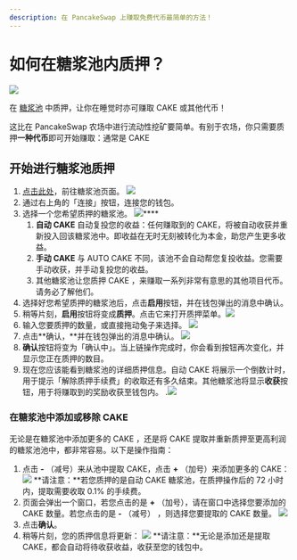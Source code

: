 ```yaml
---
description: 在 PancakeSwap 上赚取免费代币最简单的方法！
---
```


# 如何在糖浆池内质押？

![](https://gblobscdn.gitbook.com/assets%2F-MHREX7DHcljbY5IkjgJ%2F-MbGTDNZ6xd3_Q-qSEP5%2F-MbJtmHsIGCa8SoViGsq%2Fdocs%20masthead%20%2815%29.png?alt=media&token=c0992701-1038-4bb8-a3c8-9f783d32ed64)

在 [糖浆池](./) 中质押，让你在睡觉时亦可赚取 CAKE 或其他代币！

这比在 PancakeSwap 农场中进行流动性挖矿要简单。有别于农场，你只需要质押**一种代币**即可开始赚取：通常是 CAKE

## **开始进行糖浆池质押**

1.  [点击此处](https://pancakeswap.finance/pools)，前往糖浆池页面。 ![](https://gblobscdn.gitbook.com/assets%2F-MHREX7DHcljbY5IkjgJ%2F-M_xca0jVy_Z_BxN65jZ%2F-M_xfNN3oN1lP8zn-nPF%2Fimage.png?alt=media&token=464a928e-4ce7-4cdd-9d26-4861796d0ca5)
2. 通过右上角的「连接」按钮，连接您的钱包。
3. 选择一个您希望质押的糖浆池。 ![](https://gblobscdn.gitbook.com/assets%2F-MHREX7DHcljbY5IkjgJ%2F-M_xca0jVy_Z_BxN65jZ%2F-M_xfah7A-tvfuRFECM-%2Fimage.png?alt=media&token=112f0d6a-3b1a-4006-ac47-35eb1250fec5)\*\*\*\*
   1. **自动 CAKE** 自动复投您的收益：任何赚取到的 CAKE，将被自动收获并重新投入回该糖浆池中。即收益在无时无刻被转化为本金，助您产生更多收益。
   2. **手动 CAKE** 与 AUTO CAKE 不同，该池不会自动帮您复投收益。您需要手动收获，并手动复投您的收益。
   3. 其他糖浆池让您质押 CAKE ，来赚取一系列非常有意思的其他项目代币。请务必了解他们。
4. 选择好您希望质押的糖浆池后，点击**启用**按钮，并在钱包弹出的消息中确认。
5. 稍等片刻，**启用**按钮将变成**质押**。点击它来打开质押菜单。![](https://gblobscdn.gitbook.com/assets%2F-MHREX7DHcljbY5IkjgJ%2F-M_xca0jVy_Z_BxN65jZ%2F-M_xfnv0l93oQ_BpsgWR%2Fimage.png?alt=media&token=a60ac537-caa6-4406-814d-bf6d1398b8ef)
6. 输入您要质押的数量，或直接拖动兔子来选择。 ![](https://gblobscdn.gitbook.com/assets%2F-MHREX7DHcljbY5IkjgJ%2F-M_xca0jVy_Z_BxN65jZ%2F-M_xfrQVk5mQpRYQX0uN%2Fimage.png?alt=media&token=10a5e7ae-98df-48fd-8ac4-8035af0027db)
7. 点击**确认，**并在钱包弹出的消息中确认。 ![](https://gblobscdn.gitbook.com/assets%2F-MHREX7DHcljbY5IkjgJ%2F-M_xca0jVy_Z_BxN65jZ%2F-M_xfvA7rddH1EDqjNnS%2Fimage.png?alt=media&token=68873562-bbca-486e-9dcf-c2fc61d8a668)
8. **确认**按钮将变为「确认中」。当上链操作完成时，你会看到按钮再次变化，并显示您正在质押的数目。
9. 现在您应该能看到糖浆池的详细质押信息。自动 CAKE 将展示一个倒数计时，用于提示「解除质押手续费」的收取还有多久结束。其他糖浆池将显示**收获**按钮，用于将赚取到的奖励收获至钱包内。 .![](https://gblobscdn.gitbook.com/assets%2F-MHREX7DHcljbY5IkjgJ%2F-M_xca0jVy_Z_BxN65jZ%2F-M_xgC8LJ8bryfoBqGdz%2Fimage.png?alt=media&token=61b91f0b-3ac4-476d-84f7-643bc078a727)

### **在糖浆池中添加或移除 CAKE** <a id="adding-and-removing-cake-from-a-pool"></a>

无论是在糖浆池中添加更多的 CAKE ，还是将 CAKE 提取并重新质押至更高利润的糖浆池池中，都非常容易。以下是操作指南：

1. 点击 **-** （减号）来从池中提取 CAKE，点击 **+** （加号）来添加更多的 CAKE： ![](https://gblobscdn.gitbook.com/assets%2F-MHREX7DHcljbY5IkjgJ%2F-M_xca0jVy_Z_BxN65jZ%2F-M_xgGd-l7fCI7jFS2x4%2Fimage.png?alt=media&token=bf8d9ba2-3266-46fb-8242-45c214aa77d9) **请注意：**若您质押的是自动 CAKE 糖浆池，在质押操作后的 72 小时内，提取需要收取 0.1% 的手续费。
2. 页面会弹出一个窗口，若您点击的是 **+** （加号），请在窗口中选择您要添加的 CAKE 数量。若您点击的是 **-** （减号） ，则选择您要提取的 CAKE 数量。 ![](https://gblobscdn.gitbook.com/assets%2F-MHREX7DHcljbY5IkjgJ%2F-M_xca0jVy_Z_BxN65jZ%2F-M_xgPZB4Bj5-6hHq6Jt%2Fimage.png?alt=media&token=d9782be1-536f-4e24-86d9-8a59c2356651)
3. 点击**确认**。
4. 稍等片刻，您的质押信息将更新： ![](https://gblobscdn.gitbook.com/assets%2F-MHREX7DHcljbY5IkjgJ%2F-M_xca0jVy_Z_BxN65jZ%2F-M_xg_5OGTmsjlmYa07M%2Fimage.png?alt=media&token=25355a3b-2fd5-40ad-8b17-524a32412152) **请注意：**无论是添加还是提取 CAKE，都会自动将待收获收益，收获至您的钱包中。

